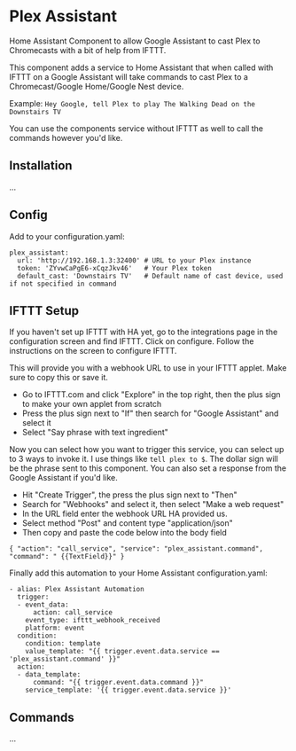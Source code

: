 # Plex Assistant
Home Assistant Component to allow Google Assistant to cast Plex to Chromecasts with a bit of help from IFTTT.

This component adds a service to Home Assistant that when called with IFTTT on a Google Assistant will take commands to cast Plex to a Chromecast/Google Home/Google Nest device.

Example: `Hey Google, tell Plex to play The Walking Dead on the Downstairs TV`

You can use the components service without IFTTT as well to call the commands however you'd like.

## Installation
...

## Config
Add to your configuration.yaml:
```
plex_assistant:
  url: 'http://192.168.1.3:32400' # URL to your Plex instance
  token: 'ZYvwCaPgE6-xCqzJkv46'   # Your Plex token
  default_cast: 'Downstairs TV'   # Default name of cast device, used if not specified in command
```

## IFTTT Setup

If you haven't set up IFTTT with HA yet, go to the integrations page in the configuration screen and find IFTTT. Click on configure. Follow the instructions on the screen to configure IFTTT.

This will provide you with a webhook URL to use in your IFTTT applet. Make sure to copy this or save it.

* Go to IFTTT.com and click "Explore" in the top right, then the plus sign to make your own applet from scratch
* Press the plus sign next to "If" then search for "Google Assistant" and select it
* Select "Say phrase with text ingredient"

Now you can select how you want to trigger this service, you can select up to 3 ways to invoke it. I use things like `tell plex to $`.
The dollar sign will be the phrase sent to this component. You can also set a response from the Google Assistant if you'd like.

* Hit "Create Trigger", the press the plus sign next to "Then"
* Search for "Webhooks" and select it, then select "Make a web request"
* In the URL field enter the webhook URL HA provided us.
* Select method "Post" and content type "application/json"
* Then copy and paste the code below into the body field

```{ "action": "call_service", "service": "plex_assistant.command", "command": " {{TextField}}" }```

Finally add this automation to your Home Assistant configuration.yaml:

```
- alias: Plex Assistant Automation
  trigger:
  - event_data:
      action: call_service
    event_type: ifttt_webhook_received
    platform: event
  condition:
    condition: template
    value_template: "{{ trigger.event.data.service == 'plex_assistant.command' }}"
  action:
  - data_template:
      command: "{{ trigger.event.data.command }}"
    service_template: '{{ trigger.event.data.service }}'
```

## Commands
...
